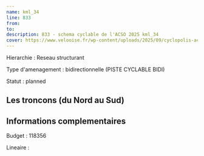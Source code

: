 ```yaml
---
name: kml_34 
line: 833
from: 
to:  
description: 833 - schema cyclable de l'ACSO 2025 kml_34 
cover: https://www.velooise.fr/wp-content/uploads/2025/09/cyclopolis-acso-default.jpg
---
```

Hierarchie : Reseau structurant

Type d'amenagement : bidirectionnelle (PISTE CYCLABLE BIDI)

Statut : planned

## Les troncons (du Nord au Sud)

## Informations complementaires

Budget  : 118356 

Lineaire :

